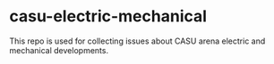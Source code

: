 # casu-electric-mechanical
This repo is used for collecting issues about CASU arena electric and mechanical developments.
